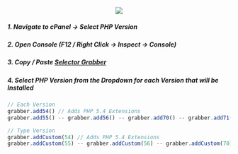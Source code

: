 <p align="center"><img src="https://cloudypro.com/wp-content/uploads/2015/05/cpanel-logo-300x108.png"></img></p>


##### 1. Navigate to cPanel -> Select PHP Version
##### 2. Open Console (F12 / Right Click -> Inspect -> Console)
##### 3. Copy / Paste <a href="https://github.com/i-den/utilities/blob/master/JavaScript/selectorGrabber.js">Selector Grabber</a> 
##### 4. Select PHP Version from the Dropdown for each Version that will be Installed

```javascript
// Each Version
grabber.add54() // Adds PHP 5.4 Extensions
grabber.add55() -- grabber.add56() -- grabber.add70() -- grabber.add71() -- grabber.add72()

// Type Version
grabber.addCustom(54) // Adds PHP 5.4 Extensions
grabber.addCustom(55) -- grabber.addCustom(56) -- grabber.addCustom(70) -- grabber.addCustom(71) -- grabber.addCustom(72)
```

